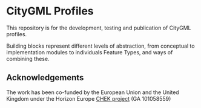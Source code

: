 # CityGML Profiles

This repository is for the development, testing and publication of CityGML profiles. 

Building blocks represent different levels of abstraction, from conceptual to implementation modules to individuals Feature Types, and ways of combining these.


## Acknowledgements

The work has been co-funded by the European Union and the United Kingdom under the Horizon Europe [CHEK project](https://www.ogc.org/initiatives/chek/) (GA 101058559)
